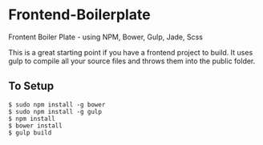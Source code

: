 # Frontend-Boilerplate
Frontent Boiler Plate - using NPM, Bower, Gulp, Jade, Scss

This is a great starting point if you have a frontend project to build. It uses gulp to compile all your source files and throws them into the public folder.

## To Setup
```
$ sudo npm install -g bower
$ sudo npm install -g gulp
$ npm install
$ bower install
$ gulp build
```
